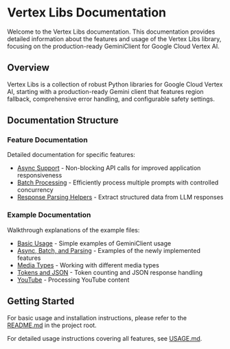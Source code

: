# Vertex Libs Documentation

Welcome to the Vertex Libs documentation. This documentation provides detailed information about the features and usage of the Vertex Libs library, focusing on the production-ready GeminiClient for Google Cloud Vertex AI.

## Overview

Vertex Libs is a collection of robust Python libraries for Google Cloud Vertex AI, starting with a production-ready Gemini client that features region fallback, comprehensive error handling, and configurable safety settings.

## Documentation Structure

### Feature Documentation

Detailed documentation for specific features:

- [Async Support](features/async-support.md) - Non-blocking API calls for improved application responsiveness
- [Batch Processing](features/batch-processing.md) - Efficiently process multiple prompts with controlled concurrency
- [Response Parsing Helpers](features/response-parsing.md) - Extract structured data from LLM responses

### Example Documentation

Walkthrough explanations of the example files:

- [Basic Usage](examples/basic-usage.md) - Simple examples of GeminiClient usage
- [Async, Batch, and Parsing](examples/async-batch-parsing.md) - Examples of the newly implemented features
- [Media Types](examples/media-types.md) - Working with different media types
- [Tokens and JSON](examples/tokens-and-json.md) - Token counting and JSON response handling
- [YouTube](examples/youtube.md) - Processing YouTube content

## Getting Started

For basic usage and installation instructions, please refer to the [README.md](../README.md) in the project root.

For detailed usage instructions covering all features, see [USAGE.md](../USAGE.md).
